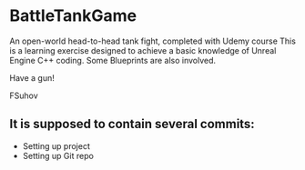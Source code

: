 # BattleTankGame
An open-world head-to-head tank fight, completed with Udemy course
This is a learning exercise designed to achieve a basic knowledge of Unreal Engine C++ coding.
Some Blueprints are also involved.

Have a gun!

FSuhov

## It is supposed to contain several commits:
* Setting up project
* Setting up Git repo
